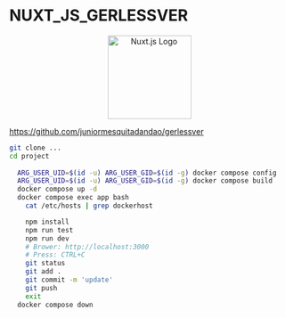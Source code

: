 # NUXT_JS_GERLESSVER

<p align="center">
  <img src="https://nuxt.com/assets/design-kit/icon-green.svg" alt="Nuxt.js Logo" width="150"/>
</p>

https://github.com/juniormesquitadandao/gerlessver

```bash
git clone ...
cd project
  
  ARG_USER_UID=$(id -u) ARG_USER_GID=$(id -g) docker compose config
  ARG_USER_UID=$(id -u) ARG_USER_GID=$(id -g) docker compose build
  docker compose up -d
  docker compose exec app bash
    cat /etc/hosts | grep dockerhost

    npm install
    npm run test
    npm run dev
    # Brower: http://localhost:3000
    # Press: CTRL+C
    git status
    git add .
    git commit -m 'update'
    git push
    exit
  docker compose down
